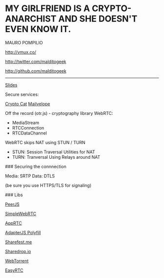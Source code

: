 MY GIRLFRIEND IS A CRYPTO-ANARCHIST AND SHE DOESN'T EVEN KNOW IT.
=================================================================

MAURO POMPILIO

http://vmux.co/

http://twitter.com/malditogeek

http://github.com/malditogeek

---

[Slides](http://freefuture.herokuapp.com/)


Secure services:

[Crypto Cat](https://crypto.cat)
[Mailvelope](asdf)

Off the record (otr.js) - cryptography library
WebRTC:
- MediaStream
- RTCConnection
- RTCDataChannel

WebRTC skips NAT using STUN / TURN

- STUN: Session Traversal Utilities for NAT
- TURN: Tranversal Using Relays around NAT

### Securing the connnection

Media: SRTP
Data: DTLS

(be sure you use HTTPS/TLS for signaling)

### Libs

[PeerJS](asdfasdfasdfasdf)

[SimpleWebRTC](asdfasdfasdfasdf)

[AppRTC](asdfasdfasdfasdf)

[AdapterJS Polyfill](asdfasdfasdfasdf)

[Sharefest.me](asdfasdfasdfasdf)

[Sharedrop.io](asdfasdfasdfasdf)

[WebTorrent](asdfasdfasdfasdf)

[EasyRTC](asfdasdfasdfasdf)


